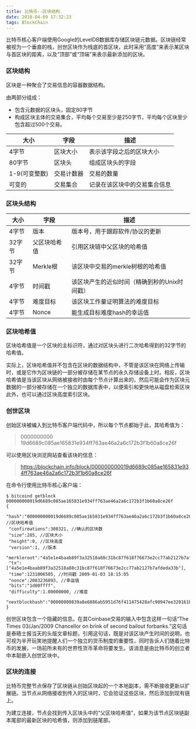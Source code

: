 ```yaml
---
title: 比特币--区块结构
date: 2018-04-09 17:32:23
tags: BlockChain
---
```


比特币核心客户端使用Google的LevelDB数据库存储区块链元数据。区块链经常被视为一个垂直的栈，创世区块作为栈底的首区块，此时采用“高度”来表示某区块与首区块的距离，以及“顶部”或“顶端”来表示最新添加的区块。

### 区块结构
区块是一种聚合了交易信息的容器数据结构。

由两部分组成：
* 包含元数据的区块头，固定80字节
* 构成区块主体的交易集合，平均每个交易至少是250字节，平均每个区块至少包含超过500个交易。

大小 | 字段 | 描述
---|---|---
4字节 | 区块大小 | 表示该字段之后的区块大小
80字节 | 区块头 | 组成区块头的字段
1-9(可变整数) | 交易计数器 | 交易的数量
可变的 | 交易集合 | 记录在该区块中的交易集合信息

### 区块头结构

大小 | 字段 | 描述
---|---|---
4字节 | 版本 | 版本号，用于跟踪软件/协议的更新
32字节 | 父区块哈希值 | 引用区块链中父区块的哈希值
32字节 | Merkle根 | 该区块中交易的merkle树根的哈希值
4字节 | 时间戳 | 该区块产生的近似时间（精确到秒的Unix时间戳）
4字节 | 难度目标 | 该区块工作量证明算法的难度目标
4字节 | Nonce | 能生成目标难度hash的幸运值

### 区块哈希值
区块哈希值是一个区块的主标识符，通过对区块头进行二次哈希得到的32字节的哈希值。

实际上，区块哈希值并不包含在区块的数据结构中，不管是该区块在网络上传输时，或是它作为区块链的一部分被存储在某节点的永久存储设备上时。相反，区块哈希值是当该区块从网络被接收时由每个节点计算出来的，然后可能会作为区块元数据的一部分被存储在一个独立的数据库表中，以便索引和更快地从磁盘检索区块此外，也可以通过区块高度索引区块。

### 创世区块
创始区块被编入到比特币客户端代码中，所以每个节点都始于此，其哈希值为：
> 0000000000 
19d6689c085ae165831e934ff763ae46a2a6c172b3f1b60a8ce26f

可以使用区块浏览网站查看该块的信息：
> https://blockchain.info/block/000000000019d6689c085ae165831e934ff763ae46a2a6c172b3f1b60a8ce26f

在命令行使用比特币核心客户端：

```
$ bitcoind getblock 000000000019d6689c085ae165831e934ff763ae46a2a6c172b3f1b60a8ce26f
{
 "hash":"000000000019d6689c085ae165831e934ff763ae46a2a6c172b3f1b60a8ce26f", //区块哈希值
 "confirmations":308321, //确认的区块数
 "size":285, //区块大小
 "height":0, //区块高度
 "version":1, //版本
 "merkleroot":"4a5e1e4baab89f3a32518a88c31bc87f618f76673e2cc77ab2127b7afdeda33b", 
 "tx":["4a5e1e4baab89f3a32518a88c31bc87f618f76673e2cc77ab2127b7afdeda33b"],
 "time":1231006505, //时间戳 2009-01-03 18:15:05
 "nonce":2083236893, //幸运值
 "bits":"1d00ffff",
 "difficulty":1.00000000, //难度
 "nextblockhash":"00000000839a8e6886ab5951d76f411475428afc90947ee320161bbf18eb6048"
}
```
创世区块包含一个隐藏的信息。在其Coinbase交易的输入中包含这样一句话“The Times 03/Jan/2009 Chancellor on brink of second bailout forbanks.”这句话是泰晤士报当天的头版文章标题，引用这句话，既是对该区块产生时间的说明，也可视为半开玩笑地提醒人们一个独立的货币制度的重要性，同时告诉人们随着比特币的发展，一场前所未有的世界性货币革命将要发生。该消息是由比特币的创立者中本聪嵌入创世区块中。

### 区块的连接
比特币完整节点保存了区块链从创始区块起的一个本地副本，需不断接收更新以扩展链。当节点从网络接收到传入的区块时，它会验证这些区块，然后添加到现有链上。

为建立连接，节点会找到传入区块头中的“父区块哈希值”，如果为该节点区块链副本尾部的最新区块的哈希值，则添加到链尾部。